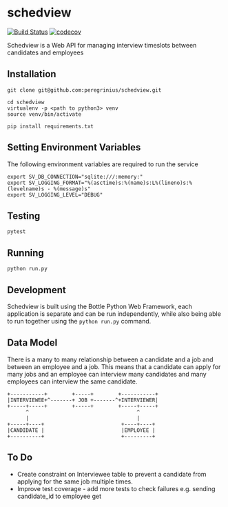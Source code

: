 # schedview

[![Build Status](https://travis-ci.org/peregrinius/schedview.svg?branch=master)](https://travis-ci.org/peregrinius/schedview) [![codecov](https://codecov.io/gh/peregrinius/schedview/branch/master/graph/badge.svg)](https://codecov.io/gh/peregrinius/schedview)

Schedview is a Web API for managing interview timeslots between candidates and employees


## Installation

```
git clone git@github.com:peregrinius/schedview.git

cd schedview
virtualenv -p <path to python3> venv
source venv/bin/activate

pip install requirements.txt
```

## Setting Environment Variables

The following environment variables are required to run the service

```
export SV_DB_CONNECTION="sqlite:///:memory:"
export SV_LOGGING_FORMAT="%(asctime)s:%(name)s:L%(lineno)s:%(levelname)s - %(message)s"
export SV_LOGGING_LEVEL="DEBUG"

```

## Testing

```
pytest

```

## Running

```
python run.py
```

## Development

Schedview is built using the Bottle Python Web Framework, each application is separate and can be run independently, while also being able to run together using the `python run.py` command.


## Data Model

There is a many to many relationship between a candidate and a job and between an employee and a job. This means that a candidate can apply for many jobs and an employee can interview many candidates and many employees can interview the same candidate.

```
+-----------+        +-----+        +-----------+
|INTERVIEWEE+^-------+ JOB +-------^+INTERVIEWER|
+-----+-----+        +-----+        +-----+-----+
      ^                                   ^
      |                                   |
+-----+----+                         +----+----+
|CANDIDATE |                         |EMPLOYEE |
+----------+                         +---------+
```


## To Do

- Create constraint on Interviewee table to prevent a candidate from applying for the same job multiple times.
- Improve test coverage - add more tests to check failures e.g. sending candidate_id to employee get
